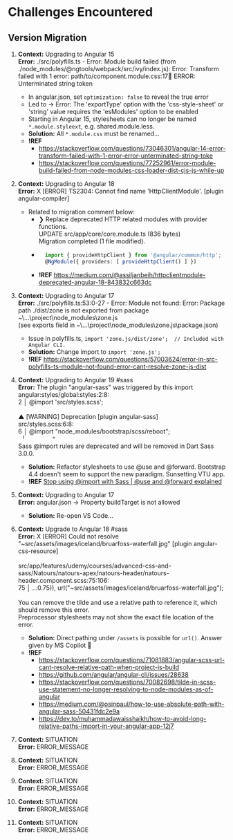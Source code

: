 # Challenges Encountered


## Version Migration

1. **Context:** Upgrading to Angular 15<br>**Error:** ./src/polyfills.ts - Error: Module build failed (from ./node_modules/@ngtools/webpack/src/ivy/index.js): Error: Transform failed with 1 error: path/to/component.module.css:17:100: ERROR: Unterminated string token
    - In angular.json, set `optimization: false` to reveal the true error
    - Led to → Error: The 'exportType' option with the 'css-style-sheet' or 'string' value requires the 'esModules' option to be enabled
    - Starting in Angular 15, stylesheets can no longer be named `*.module.styleext`, e.g. shared.module.less. 
    - **Solution:** All `*.module.css` must be renamed...
    - **!REF**
        - https://stackoverflow.com/questions/73046301/angular-14-error-transform-failed-with-1-error-error-unterminated-string-toke
        - https://stackoverflow.com/questions/77252961/error-module-build-failed-from-node-modules-css-loader-dist-cjs-js-while-up

1. **Context:** Upgrading to Angular 18<br>**Error:** X \[ERROR] TS2304: Cannot find name 'HttpClientModule'. \[plugin angular-compiler]
    - Related to migration comment below:
        - ❯ Replace deprecated HTTP related modules with provider functions.<br>
        UPDATE src/app/core/core.module.ts (836 bytes)<br>
            Migration completed (1 file modified).
        - ```ts
            import { provideHttpClient } from '@angular/common/http';
            @NgModule({ providers: [ provideHttpClient() ] })
            ```
        - **!REF** https://medium.com/@assiljanbeih/httpclientmodule-deprecated-angular-18-843832c663dc

1. **Context:** Upgrading to Angular 17<br>**Error:** ./src/polyfills.ts:53:0-27 - Error: Module not found: Error: Package path ./dist/zone is not exported from package ~\\...\project\node_modules\zone.js <br>(see exports field in ~\\...\project\node_modules\zone.js\package.json)
    - Issue in polyfills.ts, `import 'zone.js/dist/zone';  // Included with Angular CLI.`
    - **Solution:** Change import to `import 'zone.js';`
    - **!REF** https://stackoverflow.com/questions/57003624/error-in-src-polyfills-ts-module-not-found-error-cant-resolve-zone-js-dist


1. **Context:** Upgrading to Angular 19 #sass<br>**Error:** The plugin "angular-sass" was triggered by this import <br>angular:styles/global:styles:2:8: <br>2 │ @import 'src/styles.scss';<br><br>▲ [WARNING] Deprecation [plugin angular-sass]<br>src/styles.scss:6:8:<br>6 │ @import "node_modules/bootstrap/scss/reboot";<br>&nbsp;&nbsp;╵&nbsp;&nbsp;&nbsp;&nbsp;&nbsp;&nbsp;&nbsp;&nbsp;&nbsp;&nbsp;&nbsp;&nbsp;&nbsp;&nbsp;&nbsp;&nbsp;^<br>Sass @import rules are deprecated and will be removed in Dart Sass 3.0.0.
    - **Solution:** Refactor stylesheets to use @use and @forward. Bootstrap 4.4 doesn't seem to support the new paradigm. Sunsetting VTU app.
    - **!REF** [Stop using @import with Sass | @use and @forward explained](https://youtu.be/CR-a8upNjJ0)

1. **Context:** Upgrading to Angular 17<br>**Error:** angular.json → Property buildTarget is not allowed
    - **Solution:** Re-open VS Code...

1. **Context:** Upgrade to Angular 18 #sass<br>**Error:** X [ERROR] Could not resolve "~src/assets/images/iceland/bruarfoss-waterfall.jpg" [plugin angular-css-resource]<br><br>
    src/app/features/udemy/courses/advanced-css-and-sass/Natours/natours-apex/natours-header/natours-header.component.scss:75:106:<br>
      75 │ ...0.75)), url("~src/assets/images/iceland/bruarfoss-waterfall.jpg");<br><br>
      You can remove the tilde and use a relative path to reference it, which should remove this error.<br>
      Preprocessor stylesheets may not show the exact file location of the error.
    - **Solution:** Direct pathing under `/assets` is possible for `url()`. Answer given by MS Copilot :exploding_head:
    - **!REF**
        - https://stackoverflow.com/questions/71081883/angular-scss-url-cant-resolve-relative-path-when-project-is-build
        - https://github.com/angular/angular-cli/issues/28638
        - https://stackoverflow.com/questions/70082698/tilde-in-scss-use-statement-no-longer-resolving-to-node-modules-as-of-angular
        - https://medium.com/@osinpaul/how-to-use-absolute-path-with-angular-sass-50431fdc2e9a
        - https://dev.to/muhammadawaisshaikh/how-to-avoid-long-relative-paths-import-in-your-angular-app-12j7

1. **Context:** SITUATION<br>**Error:** ERROR_MESSAGE
1. **Context:** SITUATION<br>**Error:** ERROR_MESSAGE
1. **Context:** SITUATION<br>**Error:** ERROR_MESSAGE
1. **Context:** SITUATION<br>**Error:** ERROR_MESSAGE
1. **Context:** SITUATION<br>**Error:** ERROR_MESSAGE

